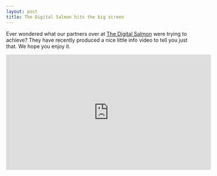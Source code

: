 ```yaml
---
layout: post
title: The Digital Salmon hits the big screen
---
```


Ever wondered what our partners over at [The Digital Salmon](/partners/the-digital-salmon/) were trying to achieve? 
They have recently produced a nice little info video to tell you just that. We hope you enjoy it.

<iframe src="https://www.youtube.com/embed/XZtYog4bD2c" width="560" height="315" frameborder="0" allowfullscreen="allowfullscreen"></iframe>